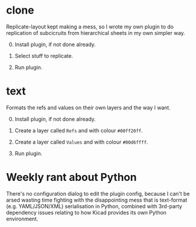 # clone

Replicate-layout kept making a mess, so I wrote my own plugin to do replication
of subcicruits from hierarchical sheets in my own simpler way.

 0. Install plugin, if not done already.

 1. Select stuff to replicate.

 2. Run plugin.


# text

Formats the refs and values on their own layers and the way I want.

 0. Install plugin, if not done already.

 1. Create a layer called `Refs` and with colour `#00ff20ff`.

 2. Create a layer called `Values` and with colour `#00d6ffff`.

 3. Run plugin.


# Weekly rant about Python

There's no configuration dialog to edit the plugin config, because I can't be
arsed wasting time fighting with the disappointing mess that is text-format
(e.g. YAML/JSON/XML) serialisation in Python, combined with 3rd-party
dependency issues relating to how Kicad provides its own Python environment.
